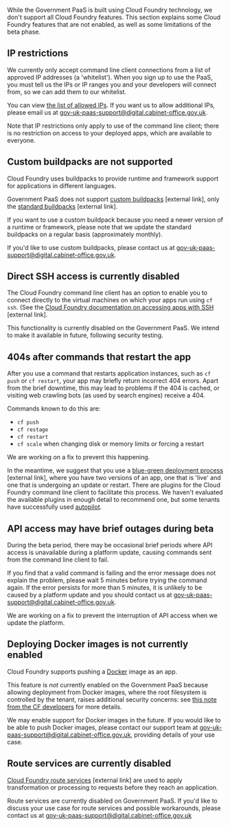 While the Government PaaS is built using Cloud Foundry technology, we don't support all Cloud Foundry features. This section explains some Cloud Foundry features that are not enabled, as well as some limitations of the beta phase.

## IP restrictions

We currently only accept command line client connections from a list of approved IP addresses (a 'whitelist'). When you sign up to use the PaaS, you must tell us the IPs or IP ranges you and your developers will connect from, so we can add them to our whitelist. 

You can view [the list of allowed IPs](https://github.com/alphagov/paas-cf/blob/master/terraform/prod.tfvars#L9). If you want us to allow additional IPs, please email us at [gov-uk-paas-support@digital.cabinet-office.gov.uk](mailto:gov-uk-paas-support@digital.cabinet-office.gov.uk).

Note that IP restrictions only apply to use of the command line client; there is no restriction on access to your deployed apps, which are available to everyone.

## Custom buildpacks are not supported

Cloud Foundry uses buildpacks to provide runtime and framework support for applications in different languages. 

Government PaaS does not support [custom buildpacks](https://docs.cloudfoundry.org/buildpacks/custom.html) [external link], only the [standard buildpacks](https://docs.cloudfoundry.org/buildpacks/) [external link].

If you want to use a custom buildpack because you need a newer version of a runtime or framework, please note that we update the standard buildpacks on a regular basis (approximately monthly).

If you'd like to use custom buildpacks, please contact us at [gov-uk-paas-support@digital.cabinet-office.gov.uk](mailto:gov-uk-paas-support@digital.cabinet-office.gov.uk).

## Direct SSH access is currently disabled

The Cloud Foundry command line client has an option to enable you to connect directly to the virtual machines on which your apps run using ``cf ssh``. (See the [Cloud Foundry documentation on accessing apps with SSH](https://docs.cloudfoundry.org/devguide/deploy-apps/ssh-apps.html) [external link].

This functionality is currently disabled on the Government PaaS. We intend to make it available in future, following security testing.

## 404s after commands that restart the app

After you use a command that restarts application instances, such as ``cf push`` or ``cf restart``, your app may briefly return incorrect 404 errors. Apart from the brief downtime, this may lead to problems if the 404 is cached, or visiting web crawling bots (as used by search engines) receive a 404.

Commands known to do this are:
- ``cf push``
- ``cf restage``
- ``cf restart``
- ``cf scale`` when changing disk or memory limits or forcing a restart

We are working on a fix to prevent this happening.

In the meantime, we suggest that you use a [blue-green deployment process](https://docs.cloudfoundry.org/devguide/deploy-apps/blue-green.html) [external link], where you have two versions of an app, one that is 'live' and one that is undergoing an update or restart. There are plugins for the Cloud Foundry command line client to facilitate this process. We haven't evaluated the available plugins in enough detail to recommend one, but some tenants have successfully used [autopilot](https://github.com/contraband/autopilot).

## API access may have brief outages during beta

During the beta period, there may be occasional brief periods where API access is unavailable during a platform update, causing commands sent from the command line client to fail. 

If you find that a valid command is failing and the error message does not explain the problem, please wait 5 minutes before trying the command again. If the error persists for more than 5 minutes, it is unlikely to be caused by a platform update and you should contact us at [gov-uk-paas-support@digital.cabinet-office.gov.uk](mailto:gov-uk-paas-support@digital.cabinet-office.gov.uk).  

We are working on a fix to prevent the interruption of API access when we update the platform.


## Deploying Docker images is not currently enabled

Cloud Foundry supports pushing a [Docker](https://www.docker.com/) image as an app. 

This feature is *not* currently enabled on the Government PaaS because allowing deployment from Docker images, where the root filesystem is controlled by the tenant, raises additional security concerns: see [this note from the CF developers](https://github.com/cloudfoundry/diego-design-notes/blob/c59e475020a22e244c6074f89c45b55f7b1e2867/docker-support.md#docker-in-a-multi-tenant-world) for more details.

We may enable support for Docker images in the future. If you would like to be able to push Docker images, please contact our support team at [gov-uk-paas-support@digital.cabinet-office.gov.uk](mailto:gov-uk-paas-support@digital.cabinet-office.gov.uk), providing details of your use case.

## Route services are currently disabled

[Cloud Foundry route services](http://docs.cloudfoundry.org/services/route-services.html) [external link] are used to apply transformation or processing to requests before they reach an application.

Route services are currently disabled on Government PaaS. If you'd like to discuss your use case for route services and possible workarounds, please contact us at [gov-uk-paas-support@digital.cabinet-office.gov.uk](mailto:gov-uk-paas-support@digital.cabinet-office.gov.uk)